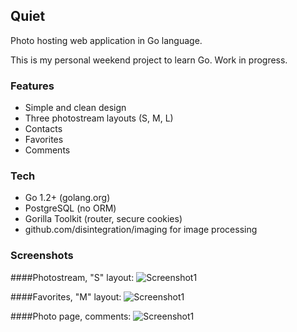 ## Quiet

Photo hosting web application in Go language. 

This is my personal weekend project to learn Go. Work in progress.

### Features
- Simple and clean design
- Three photostream layouts (S, M, L)
- Contacts
- Favorites
- Comments

### Tech
- Go 1.2+ (golang.org)
- PostgreSQL (no ORM)
- Gorilla Toolkit (router, secure cookies)
- github.com/disintegration/imaging for image processing

### Screenshots

####Photostream, "S" layout:
![Screenshot1](https://raw.github.com/disintegration/quiet/master/screenshots/photostream_s.png)

####Favorites, "M" layout:
![Screenshot1](https://raw.github.com/disintegration/quiet/master/screenshots/favorites_m.png)

####Photo page, comments:
![Screenshot1](https://raw.github.com/disintegration/quiet/master/screenshots/photo.png)
